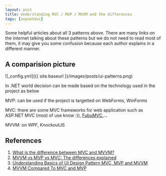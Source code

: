 ```yaml
---
layout: post
title: Understanding MVC / MVP / MVVM and the differences
tags: [aspnetmvc]
---
```


Some helpful articles about all 3 patterns above. There are many links on the internet talking about these patterns
but we do not need to read most of them, it may give you some confusion because each author explains in a different manner.

## A comparision picture

![_config.yml]({{ site.baseurl }}/images/posts/ui-patterns.png)

In .NET world decision can be made based on the technology used in the project as below

MVP: can be used if the project is targetted on WebForms, WinForms

MVC: there are some MVC frameworks for web application such as ASP.NET MVC (most of use know :)), 
[FubuMVC][5],...

MVVM: on WPF, KnockoutJS


## References

1. [What is the difference between MVC and MVVM?][3]
2. [MVVM vs MVP vs MVC: The differences explained][2]
3. [Understanding Basics of UI Design Pattern MVC, MVP and MVVM][1]
4. [MVVM Compared To MVC and MVP][4]

[1]: http://www.codeproject.com/Articles/228214/Understanding-Basics-of-UI-Design-Pattern-MVC-MVP
[2]: http://joel.inpointform.net/software-development/mvvm-vs-mvp-vs-mvc-the-differences-explained/
[3]: http://stackoverflow.com/questions/667781/what-is-the-difference-between-mvc-and-mvvm
[4]: http://geekswithblogs.net/dlussier/archive/2009/11/21/136454.aspx
[5]: https://github.com/DarthFubuMVC/fubumvc